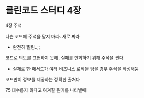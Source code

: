 # 클린코드 스터디 4장

4장 주석

나쁜 코드에 주석을 달지 마라. 새로 짜라
- 완전히 찔림..;;


코드로 의도를 표현하지 못해, 실패를 만회하기 위해 주석을 짠다
- 실제로 한 메서드가 여러 비즈니스 로직을 담을 경우 주석을 작성해둠

코드만이 정보를 제공하는 정확한 출처다

75 대수롭지 않다고 여겨질 뭔가를 나타낼때

